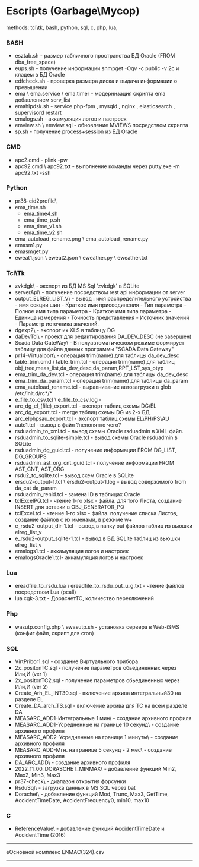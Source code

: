 # Escripts (Garbage\Мусор)
methods: tcl\tk, bash, python, sql, c, php, lua,  

### **BASH**

+ esztab.sh - размер табличного пространства БД Oracle (FROM dba_free_space)
+ eups.sh - получение информации snmpget -Oqv -c public -v 2c и кладем в БД Oracle
+ edfcheck.sh - проверка размера диска и выдача информации о превышении
+ ema \ ema.service \ ema.timer - модернизация скрипта ema добавлением serv_list
+ emahlpdsk.sh - service php-fpm , mysqld , nginx , elasticsearch , supervisord restart
+ emalogs.sh - аккамуляция логов и настроек
+ emview.sh \ emview.sql - обновление MVIEWS посредством скрипта 
+ sp.sh - получение process+session из БД Oracle

### **CMD**

+ apc2.cmd  - plink -pw
+ apc92.cmd \ apc92.txt - выполнение команды через putty.exe -m apc92.txt -ssh

### **Python**

+ pr38-cid2profile\
+ ema_time.sh
  + ema_time4.sh
  + ema_time_p.sh
  + ema_time_v1.sh
  + ema_time_v2.sh
+ ema_autoload_rename.png \ ema_autoload_rename.py
+ emasm1.py
+ emasmget.py
+ eweat1.json \ eweat2.json \ eweather.py \ eweather.txt

### **Tcl\Tk**

+ zvkdgk\ - экспорт из БД MS Sql 'zvkdgk' в SQLite
+ serverApi\ - получение посредством rest api информации от server
+ output_ELREG_LIST_V\ - вывод : имя распределительного устройства - имя секции шин - Краткое имя присоединения - Тип параметра - Полное имя типа параметра - Краткое имя типа параметра - Единица измерения - Точность представления - Источник значений - Параметр источника значений.
+ dgexp2\ - экспорт их XLS в таблицу DG
+ daDevTcl\ - проект для редактирования DA_DEV_DESC (не завершен)
+ Scada Data GateWay\ - В полуавтоматическом режиме формирует таблицу для файла данных программы "SCADA Data Gateway"
+ pr14-Virtualport\ - операция trim(name) для таблицы da_dev_desc
+ table_trim.cmd \ table_trim.tcl - операция trim(name) для таблиц obj_tree,meas_list,da_dev_desc,da_param,RPT_LST,sys_otyp
+ ema_trim_da_dev.tcl - операция trim(name) для таблицы da_dev_desc
+ ema_trim_da_param.tcl - операция trim(name) для таблицы da_param
+ ema_autoload_rename.tcl - выравнивание автозагрузки в glob /etc/init.d/rc*/*
+ e_file_to_csv.tcl \ e_file_to_csv.log - 
+ arc_dg_el_(file)_export.tcl - экспорт таблиц схемы DG\EL
+ arc_dg_export.tcl - merge таблиц схемы DG из 2-х БД
+ arc_elphpsau_export.tcl - экспорт таблиц схемы EL\PH\PS\AU
+ auto1.tcl - вывод в файл ?непонятно чего?
+ rsduadmin_to_xml.tcl - вывод схемы Oracle rsduadmin в XML-файл.
+ rsduadmin_to_sqlite-simple.tcl - вывод схемы Oracle rsduadmin в SQLite
+ rsduadmin_dg_guid.tcl - получение информации FROM DG_LIST, DG_GROUPS
+ rsduadmin_ast_org_cnt_guid.tcl - получение информации FROM AST_CNT, AST_ORG
+ rsdu2_to_sqlite.tcl - вывод схем Oracle в SQLite
+ ersdu2-output-1.tcl \ ersdu2-output-1.log - вывод содержимого from da_cat da_param
+ rsduadmin_renid.tcl - замена ID в таблицах Oracle
+ tclExcelPQ.tcl - чтение 1-го xlsx - файла. для 1ого Листа, создание INSERT для вставки в OBJ_GENERATOR_PQ
+ tclExcel.tcl - чтение 1-го xlsx - файла. получение списка Листов, создание файлов с их именами, в режиме w+
+ e_rsdu2-output_dir-1.tcl - вывод в папку out файлов таблиц из вьюшки elreg_list_v
+ e_rsdu2-output_sqlite-1.tcl - вывод в БД SQLite таблиц из вьюшки elreg_list_v
+ emalogs1.tcl - аккамуляция логов и настроек
+ emalogsOracle1.tcl- аккамуляция логов и настроек

### **Lua**

+ ereadfile_to_rsdu.lua \ ereadfile_to_rsdu_out_u_g.txt - чтение файлов посредством Lua (pcall)
+ lua cgk-3.txt   - ДорасчетТС, количество переключений

### **Php**

+ wasutp.config.php \ ewasutp.sh  - установка сервера в Web-iSMS (конфиг файл, скрипт для cron) 

### **SQL**

+ VirtPribor1.sql - создание Виртуального прибора.
+ 2x_positonTC.sql - получение параметров обьединенных через Или,И (ver 1)
+ 2x_positonTC2.sql - получение параметров обьединенных через Или,И (ver 2)
+ Create_Arh_EL_INT30.sql - включение архива интегральный30 на разделе EL
+ Create_DA_arch_TS.sql - включение архива для ТС на всем разделе DA
+ MEASARC_ADD1-Интегральные 1 мин\  - создание архивного профиля
+ MEASARC_ADD1-Усредненные на границе 10 секунд\  - создание архивного профиля
+ MEASARC_ADD2-Усредненные на границе 1 минуты\  - создание архивного профиля
+ MEASARC_ADD-Мгн. на границе 5 секунд - 2 мес\  - создание архивного профиля
+ DA_ARC_ADD\  - создание архивного профиля
+ 2022_11_00_DORASCHET_MINMAX\ - добавление функций Min2, Max2, Min3, Max3 
+ pr37-check\ - диапазон открытия форсунки
+ RsduSql\ - загрузка данных в MS SQL через bat
+ Dorachet\  - добавление функций Mod, Trunc, Max3, GetTime, AccidentTimeDate, AccidentFrequency0, min10, max10
 
### **С** 

+ ReferenceValue\ - добавление функций AccidentTimeDate и AccidentTime (2016)
 


--------------------------
  eОсновной комплекс ENMAC(324).csv

--------------------------

